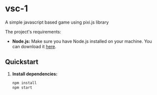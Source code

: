 # vsc-1
A simple javascript based game using pixi.js library

The project's requirements:

- **Node.js:** Make sure you have Node.js installed on your machine. You can download it [here](https://nodejs.org/).

## Quickstart

1. **Install dependencies:**

    ```bash
    npm install
    npm start
    ```
